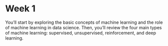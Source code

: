# Week 1

You’ll start by exploring the basic concepts of machine learning and the role of machine learning in data science. Then, you’ll review the four main types of machine learning: supervised, unsupervised, reinforcement, and deep learning.





